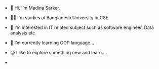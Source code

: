 - 👋 Hi, I’m Madina Sarker.
- 👩‍💻 I'm studies at Bangladesh University in CSE
- 👀 I’m interested in IT related subject such as software engineer, Data analysis etc
- 🌱 I’m currently learning OOP language...
- 😌 I like to explore something new and learn....

- 
  

<!---
modina26/modina26 is a ✨ special ✨ repository because its `README.md` (this file) appears on your GitHub profile.
You can click the Preview link to take a look at your changes.
--->

